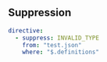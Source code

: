 ## Suppression

```yaml
directive:
  - suppress: INVALID_TYPE
    from: "test.json"
    where: "$.definitions"
```